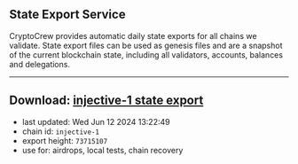 ## State Export Service
CryptoCrew provides automatic daily state exports for all chains we validate. State export files can be used as genesis files and are a snapshot of the current blockchain state, including all validators, accounts, balances and delegations.

---
**Download: [injective-1 state export](https://dl-eu2.ccvalidators.com/SERVICE/injective/injective-1_export_73715107.json)**
---

- last updated: Wed Jun 12 2024 13:22:49
- chain id: `injective-1`
- export height: `73715107`
- use for: airdrops, local tests, chain recovery
